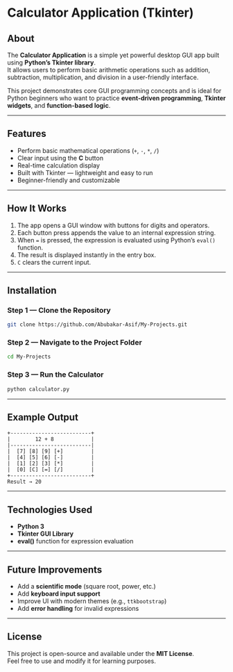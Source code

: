 # Calculator Application (Tkinter)

## About
The **Calculator Application** is a simple yet powerful desktop GUI app built using **Python’s Tkinter library**.  
It allows users to perform basic arithmetic operations such as addition, subtraction, multiplication, and division in a user-friendly interface.

This project demonstrates core GUI programming concepts and is ideal for Python beginners who want to practice **event-driven programming**, **Tkinter widgets**, and **function-based logic**.

---

## Features
- Perform basic mathematical operations (`+`, `-`, `*`, `/`)
-  Clear input using the **C** button
- Real-time calculation display
- Built with Tkinter — lightweight and easy to run
- Beginner-friendly and customizable

---

## How It Works
1. The app opens a GUI window with buttons for digits and operators.
2. Each button press appends the value to an internal expression string.
3. When `=` is pressed, the expression is evaluated using Python’s `eval()` function.
4. The result is displayed instantly in the entry box.
5. `C` clears the current input.

---

## Installation

### Step 1 — Clone the Repository
```bash
git clone https://github.com/Abubakar-Asif/My-Projects.git
```

### Step 2 — Navigate to the Project Folder
```bash
cd My-Projects
```

### Step 3 — Run the Calculator
```bash
python calculator.py
```

---

## Example Output
```
+--------------------------+
|        12 + 8            |
|--------------------------|
|  [7] [8] [9] [+]         |
|  [4] [5] [6] [-]         |
|  [1] [2] [3] [*]         |
|  [0] [C] [=] [/]         |
+--------------------------+
Result → 20
```

---

## Technologies Used
- **Python 3**
- **Tkinter GUI Library**
- **eval()** function for expression evaluation

---

## Future Improvements
- Add a **scientific mode** (square root, power, etc.)
- Add **keyboard input support**
- Improve UI with modern themes (e.g., `ttkbootstrap`)
- Add **error handling** for invalid expressions

---

## License
This project is open-source and available under the **MIT License**.  
Feel free to use and modify it for learning purposes.
